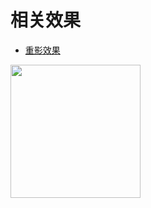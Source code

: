 # 相关效果
* [重影效果](http://htmlpreview.github.io/?https://github.com/SweetyLv/canvas/blob/master/doubleCirle.html)
<img src="http://htmlpreview.github.io/?https://github.com/SweetyLv/canvas/blob/master/doubleCirle.html" width="208" height="213"/>

